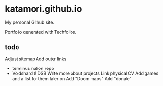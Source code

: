 # katamori.github.io

My personal Github site.

Portfolio generated with [Techfolios](https://techfolios.github.io/index.html).

## todo

Adjust sitemap
Add outer links
* terminus nation repo
* Voidshard & DSB
Write more about projects
Link physical CV
Add games and a list for them later on
Add "Doom maps"
Add "donate"